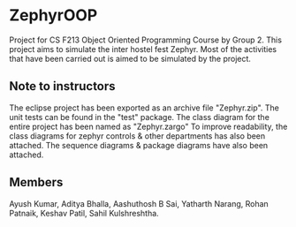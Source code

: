 ZephyrOOP
=============
Project for CS F213 Object Oriented Programming Course by Group 2.
This project aims to simulate the inter hostel fest Zephyr. Most of the activities that have been carried out is aimed to be simulated by the project. 

## Note to instructors

The eclipse project has been exported as an archive file "Zephyr.zip".
The unit tests can be found in the "test" package.
The class diagram for the entire project has been named as "Zephyr.zargo"
To improve readability, the class diagrams for zephyr controls & other departments has also been attached.
The sequence diagrams & package diagrams have also been attached.

## Members

Ayush Kumar,
Aditya Bhalla,
Aashuthosh B Sai,
Yatharth Narang,
Rohan Patnaik,
Keshav Patil,
Sahil Kulshreshtha.

